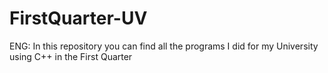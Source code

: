 # FirstQuarter-UV
ENG: In this repository you can find all the programs I did for my University using C++ in the First Quarter
